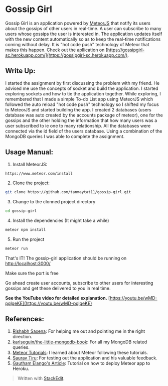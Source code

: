

**Gossip Girl**
===========

Gossip Girl is an application powered by [MeteorJS](https://www.meteor.com/) that notify its users about the gossips of other users in real-time. A user can subscribe to many users whose gossips the user is interested in. The application updates itself with the new content automatically so as to keep the real-time notifications coming without delay. It is "hot code push" technology of Meteor that makes this happen. Check out the apllication on [https://gossipgirl-sc.herokuapp.com/](https://gossipgirl-sc.herokuapp.com/).

Write Up:
-------------
I started the assignment by first discussing the problem with my friend. He advised me use the concepts of socket and build the application. I started exploring sockets and how to tie the application together. While exploring, I remembered that I made a simple To-do List app using MeteorJS which followed the auto reload "hot code push" technology so I shifted my focus to MeteorJS and started building the app. I created 2 databases (users database was auto created by the accounts package of meteor), one for the gossips and the other holding the information that how many users was a user subscribed to ie one to many relationship. All the databases were connected via the id field of the users database. Using a combination of the MongoDB queries I was able to complete the assignment.

Usage Manual:
-------------

1) Install MeteorJS:
```sh
https://www.meteor.com/install
```

2) Clone the project:
```sh
git clone https://github.com/tanmaytat11/gossip-girl.git
```

3) Change to the clonned project directory
```sh
cd gossip-girl
```

4) Install the dependencies (It might take a while)
```sh
meteor npm install
```

5) Run the project
```sh
meteor run
```

That's IT!
The gossip-girl application should be running on
[http://localhost:3000/](http://localhost:3000/)
    
Make sure the port is free

Go ahead create user accounts, subscribe to other users for interesting gossips and get these delivered to you in real time.

**See the YouTube video for detailed explanation.**
[https://youtu.be/wMD-pglgeKE](https://youtu.be/wMD-pglgeKE)

References:
-------------
1) [Rishabh Saxena](https://github.com/rishabhs95): For helping me out and pointing me in the right direction.
2) [karlseguin/the-little-mongodb-book](https://github.com/karlseguin/the-little-mongodb-book): For all my MongoDB related queries.
3) [Meteor Tutorials](https://www.meteor.com/tutorials): I learned about Meteor following these tutorials.
4) [Saurav Tiru](https://github.com/AnonyXcali): For testing out the application and his valuable feedback.
5) [Gautham Elango's Article](https://medium.com/@gge/deploy-a-meteor-1-3-application-to-heroku-cda1f68ca20a#.wqzam3i1b): Tutorial on how to deploy Meteor app to Heroku.


> Written with [StackEdit](https://stackedit.io/).
